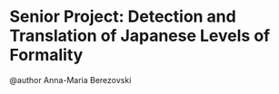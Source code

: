 # Senior Project: Detection and Translation of Japanese Levels of Formality
@author Anna-Maria Berezovski
